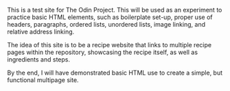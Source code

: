 This is a test site for The Odin Project. This will be used as an experiment to practice basic HTML
elements, such as boilerplate set-up, proper use of headers, paragraphs, ordered lists, unordered lists,
image linking, and relative address linking. 

The idea of this site is to be a recipe website that links to multiple recipe pages within the repository,
showcasing the recipe itself, as well as ingredients and steps. 

By the end, I will have demonstrated basic HTML use to create a simple, but functional multipage site. 